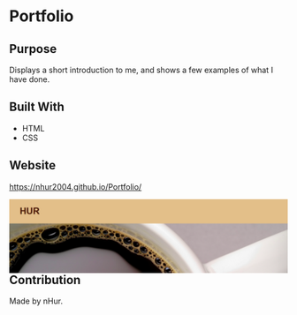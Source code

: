 # Portfolio

## Purpose
Displays a short introduction to me, and shows a few examples of what I have done.

## Built With
* HTML
* CSS

## Website

https://nhur2004.github.io/Portfolio/

<img src="./assets/images/READMEsc.png"
alt="Screenshot of a portion of the portfolio linked above"
style="float: left; margin-right: 10px" />

## Contribution
Made by nHur.